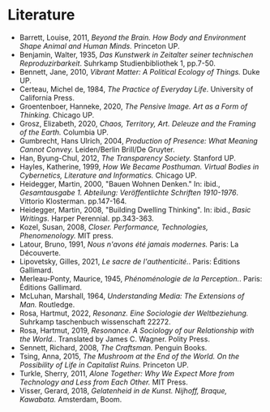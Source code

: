 # Literature

- Barrett, Louise, 2011, *Beyond the Brain. How Body and Environment Shape Animal and Human Minds.* Princeton UP.
- Benjamin, Walter, 1935, *Das Kunstwerk in Zeitalter seiner technischen Reproduzirbarkeit*. Suhrkamp Studienbibliothek 1, pp.7-50.
- Bennett, Jane, 2010, *Vibrant Matter: A Political Ecology of Things.* Duke UP.
- Certeau, Michel de, 1984, *The Practice of Everyday Life*. University of California Press.
- Groentenboer, Hanneke, 2020, *The Pensive Image. Art as a Form of Thinking.* Chicago UP.
- Grosz, Elizabeth, 2020, *Chaos, Territory, Art. Deleuze and the Framing of the Earth.*  Columbia UP.
- Gumbrecht, Hans Ulrich, 2004, *Production of Presence: What Meaning Cannot Convey.* Leiden/Berlin Brill/De Gruyter.
- Han, Byung-Chul, 2012, *The Transparency Society.* Stanford UP. 
- Hayles, Katherine, 1999, *How We Became Posthuman. Virtual Bodies in Cybernetics, Literature and Informatics.* Chicago UP.
- Heidegger, Martin, 2000, "Bauen Wohnen Denken." In: ibid., *Gesamtausgabe 1. Abteilung: Veröffentlichte Schriften 1910-1976*. Vittorio Klosterman. pp.147-164.
- Heidegger, Martin, 2008, "Building Dwelling Thinking". In: ibid., *Basic Writings.* Harper Perennial. pp.343-363.
- Kozel, Susan, 2008, *Closer. Performance, Technologies, Phenomenology.* MIT press.
- Latour, Bruno, 1991, *Nous n'avons été jamais modernes.* Paris: La Découverte.
- Lipovetsky, Gilles, 2021, *Le sacre de l'authenticité.*. Paris: Éditions Gallimard.
- Merleau-Ponty, Maurice, 1945, *Phénoménologie de la Perception.*. Paris: Éditions Gallimard.
- McLuhan, Marshall, 1964, *Understanding Media: The Extensions of Man.*  Routledge.
- Rosa, Hartmut, 2022, *Resonanz. Eine Sociologie der Weltbeziehung.* Suhrkamp taschenbuch wissenschaft 22272.
- Rosa, Hartmut, 2019, *Resonance. A Sociology of our Relationship with the World.*. Translated by James C. Wagner. Polity Press.
- Sennett, Richard, 2008, *The Craftsman.* Penguin Books.
- Tsing, Anna, 2015, *The Mushroom at the End of the World. On the Possibility of Life in Capitalist Ruins.* Princeton UP.
- Turkle, Sherry, 2011, *Alone Together: Why We Expect More from Technology and Less from Each Other.* MIT Press.
- Visser, Gerard, 2018, *Gelatenheid in de Kunst. Nijhoff, Braque, Kawabata.* Amsterdam, Boom.